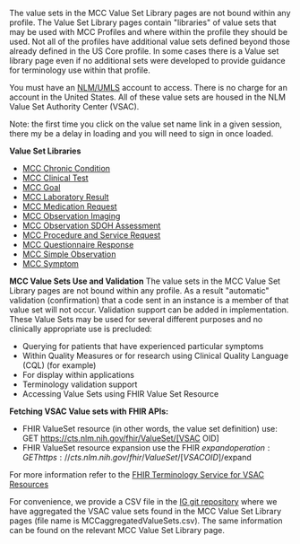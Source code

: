 The value sets in the MCC Value Set Library pages are not bound within any profile.
The Value Set Library pages contain "libraries" of value sets that may be used with MCC Profiles and where within the profile they should be used. Not all of the profiles have additional value sets defined beyond those already defined in the US Core profile. In some cases there is a Value set library page even if no additional sets were developed to provide guidance for terminology use within that profile.

You must have an [NLM/UMLS](https://www.nlm.nih.gov/research/umls/index.html) account to access. There is no charge for an account in the United States. 
All of these value sets are housed in the NLM Value Set Authority Center (VSAC). 

Note: the first time you click on the value set name link in a given session, there my be a delay in loading and you will need to sign in once loaded.

**Value Set Libraries**
* [MCC Chronic Condition](mcc_chronic_condition_value_sets.html)
* [MCC Clinical Test](mcc_clinical_test_value_sets.html)
* [MCC Goal](mcc_goal_value_sets.html)
* [MCC Laboratory Result](mcc_laboratory_result_value_sets.html)
* [MCC Medication Request](mcc_medication_request_value_sets.html)
* [MCC Observation Imaging](mcc_observation_imaging_value_sets.html)
* [MCC Observation SDOH Assessment](mcc_observation_sdoh_assessment_value_sets.html)
* [MCC Procedure and Service Request](mcc_procedure_and_service_request_value_sets.html)
* [MCC Questionnaire Response](mcc_questionnaire_response_value_sets.html)
* [MCC Simple Observation](mcc_simple_observation_value_sets.html)
* [MCC Symptom](mcc_symptom_value_sets.html)

**MCC Value Sets Use and Validation**
The value sets in the MCC Value Set Library pages are not bound within any profile. As a result "automatic" validation (confirmation) that a code sent in an instance is a member of that value set will not occur. Validation support can be added in implementation. These  Value Sets may be used for several different purposes and no clinically appropriate use is precluded:

* Querying for patients that have experienced particular symptoms
* Within Quality Measures or for research using Clinical Quality Language (CQL) (for example)
* For display within applications
* Terminology validation support
* Accessing Value Sets using FHIR Value Set Resource

**Fetching VSAC Value sets with FHIR APIs:**

* FHIR ValueSet resource (in other words, the value set definition) use: GET https://cts.nlm.nih.gov/fhir/ValueSet/[VSAC OID]
* FHIR ValueSet resource expansion use the FHIR $expand operation: GET https://cts.nlm.nih.gov/fhir/ValueSet/[VSAC OID]/$expand 

For more information refer to the [FHIR Terminology Service for VSAC Resources](https://www.nlm.nih.gov/vsac/support/usingvsac/vsacfhirapi.html#:~:text=The%20FHIR%20Terminology%20Service%20for,included%20in%20the%20value%20sets.)

For convenience, we provide a CSV file in the [IG git repository](https://github.com/HL7/fhir-us-mcc) where we have aggregated the VSAC value sets found in the MCC Value Set Library pages (file name is MCCaggregatedValueSets.csv). The same information can be found on the relevant MCC Value Set Library page.